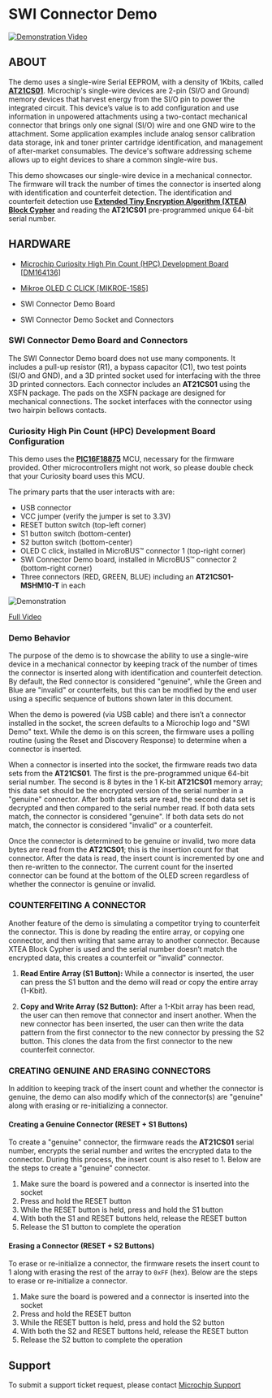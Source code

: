 # SWI Connector Demo

[![Demonstration Video](/Docs/Media/Swi-Connector-Demo.gif)](https://vimeo.com/545601406)

## ABOUT
The demo uses a single-wire Serial EEPROM, with a density of 1Kbits, called [**AT21CS01**](https://www.microchip.com/wwwproducts/en/AT21CS01). Microchip's single-wire devices are 2-pin (SI/O and Ground) memory devices that harvest energy from the SI/O pin to power the integrated circuit.
This device’s value is to add configuration and use information in unpowered attachments using a two-contact mechanical connector that brings only one signal (SI/O) wire and one GND wire to the attachment. Some application examples include analog sensor calibration data storage, ink and toner printer cartridge identification, and management of after-market consumables. The device's software addressing scheme allows up to eight devices to share a common single-wire bus.

This demo showcases our single-wire device in a mechanical connector. The firmware will track the number of times the connector is inserted along with identification and counterfeit detection. The identification and counterfeit detection use [**Extended Tiny Encryption Algorithm (XTEA) Block Cypher**](https://en.wikipedia.org/wiki/XTEA) and reading the **AT21CS01** pre-programmed unique 64-bit serial number.

## HARDWARE

- [Microchip Curiosity High Pin Count (HPC) Development Board [DM164136]](https://www.microchip.com/dm164136) 

- [Mikroe OLED C CLICK [MIKROE-1585]](https://www.mikroe.com/oled-c-click)

- SWI Connector Demo Board

- SWI Connector Demo Socket and Connectors

### SWI Connector Demo Board and Connectors

The SWI Connector Demo board does not use many components. It includes a pull-up resistor (R1), a bypass capacitor (C1), two test points (SI/O and GND), and a 3D printed socket used for interfacing with the three 3D printed connectors. Each connector includes an **AT21CS01** using the XSFN package. The pads on the XSFN package are designed for mechanical connections. The socket interfaces with the connector using two hairpin bellows contacts.

### Curiosity High Pin Count (HPC) Development Board Configuration

This demo uses the [**PIC16F18875**](https://www.microchip.com/wwwproducts/en/PIC16F18875) MCU, necessary for the firmware provided. Other microcontrollers might not work, so please double check that your Curiosity board uses this MCU.

The primary parts that the user interacts with are:
- USB connector
- VCC jumper (verify the jumper is set to 3.3V)
- RESET button switch (top-left corner)
- S1 button switch (bottom-center)
- S2 button switch (bottom-center)
- OLED C click, installed in MicroBUS™ connector 1 (top-right corner)
- SWI Connector Demo board, installed in MicroBUS™ connector 2 (bottom-right corner)
- Three connectors (RED, GREEN, BLUE) including an **AT21CS01-MSHM10-T** in each



![Demonstration](/Docs/Media/Swi-Connector-Demo.gif)

[Full Video](https://github.com/MicrochipTech/SWI-Connector-Demo/raw/main/Docs/Media/Swi-Connector-Demo.mp4)

### Demo Behavior
The purpose of the demo is to showcase the ability to use a single-wire device in a mechanical connector by keeping track of the number of times the connector is inserted along with identification and counterfeit detection. By default, the Red connector is considered "genuine", while the Green and Blue are "invalid" or counterfeits, but this can be modified by the end user using a specific sequence of buttons shown later in this document.

When the demo is powered (via USB cable) and there isn’t a connector installed in the socket, the screen defaults to a Microchip logo and "SWI Demo" text. While the demo is on this screen, the firmware uses a polling routine (using the Reset and Discovery Response) to determine when a connector is inserted.

When a connector is inserted into the socket, the firmware reads two data sets from the **AT21CS01**. The first is the pre-programmed unique 64-bit serial number. The second is 8 bytes in the 1 K-bit **AT21CS01** memory array; this data set should be the encrypted version of the serial number in a "genuine" connector. After both data sets are read, the second data set is decrypted and then compared to the serial number read. If both data sets match, the connector is considered "genuine". If both data sets do not match, the connector is considered "invalid" or a counterfeit.

 Once the connector is determined to be genuine or invalid, two more data bytes are read from the **AT21CS01**; this is the insertion count for that connector. After the data is read, the insert count is incremented by one and then re-written to the connector. The current count for the inserted connector can be found at the bottom of the OLED screen regardless of whether the connector is genuine or invalid.

### COUNTERFEITING A CONNECTOR
Another feature of the demo is simulating a competitor trying to counterfeit the connector. This is done by reading the entire array, or copying one connector, and then writing that same array to another connector. Because XTEA Block Cypher is used and the serial number doesn’t match the encrypted data, this creates a counterfeit or "invalid" connector.

1. **Read Entire Array (S1 Button):** While a connector is inserted, the user can press the S1 button and the demo will read or copy the entire array (1-Kbit). 

1. **Copy and Write Array (S2 Button):** After a 1-Kbit array has been read, the user can then remove that connector and insert another. When the new connector has been inserted, the user can then write the data pattern from the first connector to the new connector by pressing the S2 button. This clones the data from the first connector to the new counterfeit connector.

### CREATING GENUINE AND ERASING CONNECTORS
In addition to keeping track of the insert count and whether the connector is genuine, the demo can also modify which of the connector(s) are "genuine" along with erasing or re-initializing a connector.

#### Creating a Genuine Connector (RESET + S1 Buttons)
To create a "genuine" connector, the firmware reads the **AT21CS01** serial number, encrypts the serial number and writes the encrypted data to the connector. During this process, the insert count is also reset to 1. Below are the steps to create a "genuine" connector.

1. Make sure the board is powered and a connector is inserted into the socket
2. Press and hold the RESET button
3. While the RESET button is held, press and hold the S1 button
4. With both the S1 and RESET buttons held, release the RESET button
5. Release the S1 button to complete the operation

#### Erasing a Connector (RESET + S2 Buttons)
To erase or re-initialize a connector, the firmware resets the insert count to 1 along with erasing the rest of the array to `0xFF` (hex). Below are the steps to erase or re-initialize a connector.

1. Make sure the board is powered and a connector is inserted into the socket
2. Press and hold the RESET button
3. While the RESET button is held, press and hold the S2 button
4. With both the S2 and RESET buttons held, release the RESET button
5. Release the S2 button to complete the operation

## **Support**
To submit a support ticket request, please contact [Microchip Support](https://microchipsupport.force.com/s/)
